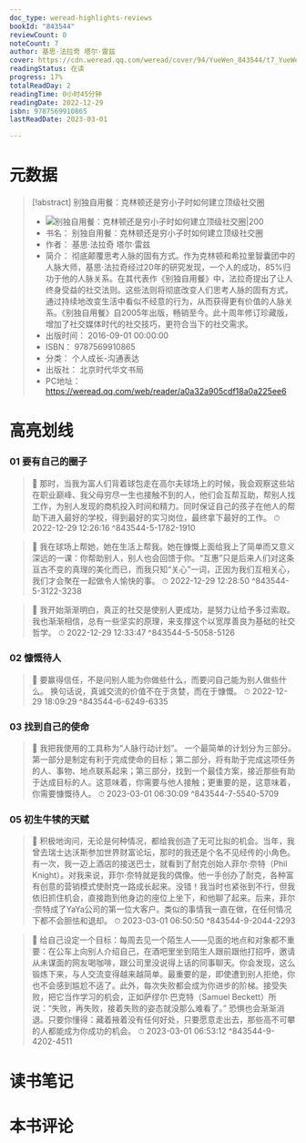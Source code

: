 ```yaml
---
doc_type: weread-highlights-reviews
bookId: "843544"
reviewCount: 0
noteCount: 7
author: 基思·法拉奇 塔尔·雷兹
cover: https://cdn.weread.qq.com/weread/cover/94/YueWen_843544/t7_YueWen_843544.jpg
readingStatus: 在读
progress: 17%
totalReadDay: 2
readingTime: 0小时45分钟
readingDate: 2022-12-29
isbn: 9787569910865
lastReadDate: 2023-03-01

---
```

# 元数据
> [!abstract] 别独自用餐：克林顿还是穷小子时如何建立顶级社交圈
> - ![ 别独自用餐：克林顿还是穷小子时如何建立顶级社交圈|200](https://cdn.weread.qq.com/weread/cover/94/YueWen_843544/t7_YueWen_843544.jpg)
> - 书名： 别独自用餐：克林顿还是穷小子时如何建立顶级社交圈
> - 作者： 基思·法拉奇 塔尔·雷兹
> - 简介： 彻底颠覆思考人脉的固有方式。作为克林顿和希拉里智囊团中的人脉大师，基思·法拉奇经过20年的研究发现，一个人的成功，85%归功于他的人脉关系。在其代表作《别独自用餐》中，法拉奇提出了让人终身受益的社交法则。这些法则将彻底改变人们思考人脉的固有方式，通过持续地改变生活中看似不经意的行为，从而获得更有价值的人脉关系。《别独自用餐》自2005年出版，畅销至今。此十周年修订珍藏版，增加了社交媒体时代的社交技巧，更符合当下的社交需求。
> - 出版时间： 2016-09-01 00:00:00
> - ISBN： 9787569910865
> - 分类： 个人成长-沟通表达
> - 出版社： 北京时代华文书局
> - PC地址：https://weread.qq.com/web/reader/a0a32a905cdf18a0a225ee6

# 高亮划线

### 01 要有自己的圈子

> 📌 那时，当我为富人们背着球包走在高尔夫球场上的时候，我会观察这些站在职业巅峰、我父母穷尽一生也接触不到的人，他们会互帮互助，帮别人找工作，为别人发现的商机投入时间和精力。同时保证自己的孩子在他人的帮助下进入最好的学校，得到最好的实习岗位，最终拿下最好的工作。 
> ⏱ 2022-12-29 12:26:16 ^843544-5-1782-1910

> 📌 我在球场上帮她，她在生活上帮我。她在慷慨上面给我上了简单而又意义深远的一课：你帮助别人，别人也会回馈于你。“互惠”只是后来人们对这条亘古不变的真理的美化而已，而我只知“关心”一词，正因为我们互相关心，我们才会聚在一起做令人愉快的事。 
> ⏱ 2022-12-29 12:28:50 ^843544-5-3122-3238

> 📌 我开始渐渐明白，真正的社交是使别人更成功，是努力让给予多过索取。我也渐渐相信，总有一些坚实的原理，来支撑这个以宽厚善良为基础的社交哲学。 
> ⏱ 2022-12-29 12:33:47 ^843544-5-5058-5126

### 02 慷慨待人

> 📌 要赢得信任，不是问别人能为你做些什么，而要问自己能为别人做些什么。
   换句话说，真诚交流的价值不在于贪婪，而在于慷慨。 
> ⏱ 2022-12-29 18:09:29 ^843544-6-6249-6335

### 03 找到自己的使命

> 📌 我把我使用的工具称为“人脉行动计划”。
   一个最简单的计划分为三部分。第一部分是制定有利于完成使命的目标；第二部分，将有助于完成这项任务的人、事物、地点联系起来；第三部分，找到一个最佳方案，接近那些有助于达成目标的人。这意味着，你需要与他人接触；更重要的是，这意味着，你需要慷慨待人。 
> ⏱ 2023-03-01 06:30:09 ^843544-7-5540-5709

### 05 初生牛犊的天赋

> 📌 积极地询问，无论是何种情况，都给我创造了无可比拟的机会。当年，我曾去瑞士达沃斯参加世界财富论坛，那时的我还是个名不见经传的小角色。有一次，我一迈上酒店的接送巴士，就看到了耐克创始人菲尔·奈特（Phil Knight）。对我来说，菲尔·奈特就是我的偶像。他一手创办了耐克，各种富有创意的营销模式使耐克一路成长起来。没错！我当时也紧张到不行，但我依旧抓住机会，直接跑到他身边的座位上坐下，和他聊了起来。后来，菲尔·奈特成了YaYa公司的第一位大客户。类似的事情我一直在做，在任何情况下都不会胆怯和退却。 
> ⏱ 2023-03-01 06:50:50 ^843544-9-2044-2293

> 📌 给自己设定一个目标：每周去见一个陌生人——见面的地点和对象都不重要：在公车上向别人介绍自己，在酒吧里坐到陌生人跟前跟他打招呼，邀请从未谋面的网友喝咖啡，跟公司里没说得上话的同事聊天。你会发现，这么锻炼下来，与人交流变得越来越简单。最重要的是，即使遭到别人拒绝，你也不会感到尴尬不适了。此外，每次失败都会成为你进步的阶梯。接受失败，把它当作学习的机会，正如萨缪尔·巴克特（Samuel Beckett）所说：“失败，再失败，接着失败的姿态就没那么难看了。”
   恐惧也会渐渐消退。只要你懂得：藏着掖着没有任何好处，只要愿意走出去，那些高不可攀的人都能成为你成功的机会。 
> ⏱ 2023-03-01 06:53:12 ^843544-9-4202-4511

# 读书笔记

# 本书评论


